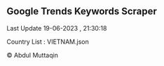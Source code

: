 

## Google Trends Keywords Scraper 
 
Last Update 19-06-2023 , 21:30:18

Country List :
VIETNAM.json



© Abdul Muttaqin 
